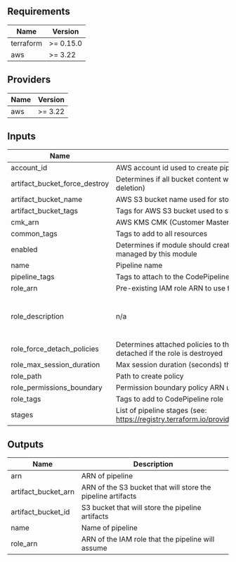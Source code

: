 <!-- BEGINNING OF PRE-COMMIT-TERRAFORM DOCS HOOK -->
## Requirements

| Name | Version |
|------|---------|
| terraform | >= 0.15.0 |
| aws | >= 3.22 |

## Providers

| Name | Version |
|------|---------|
| aws | >= 3.22 |

## Inputs

| Name | Description | Type | Default | Required |
|------|-------------|------|---------|:--------:|
| account\_id | AWS account id used to create pipeline | `string` | n/a | yes |
| artifact\_bucket\_force\_destroy | Determines if all bucket content will be deleted if the bucket is deleted (error-free bucket deletion) | `bool` | `false` | no |
| artifact\_bucket\_name | AWS S3 bucket name used for storing Codepipeline artifacts | `string` | `null` | no |
| artifact\_bucket\_tags | Tags for AWS S3 bucket used to store pipeline artifacts | `map(string)` | `{}` | no |
| cmk\_arn | AWS KMS CMK (Customer Master Key) ARN used to encrypt Codepipeline artifacts | `string` | `null` | no |
| common\_tags | Tags to add to all resources | `map(string)` | `{}` | no |
| enabled | Determines if module should create resources or destroy pre-existing resources managed by this module | `bool` | `true` | no |
| name | Pipeline name | `string` | n/a | yes |
| pipeline\_tags | Tags to attach to the CodePipeline | `map(string)` | `{}` | no |
| role\_arn | Pre-existing IAM role ARN to use for the CodePipeline | `string` | `null` | no |
| role\_description | n/a | `string` | `"Allows Amazon Codepipeline to call AWS services on your behalf"` | no |
| role\_force\_detach\_policies | Determines attached policies to the CodePipeline service roles should be forcefully detached if the role is destroyed | `bool` | `false` | no |
| role\_max\_session\_duration | Max session duration (seconds) the role can be assumed for | `number` | `3600` | no |
| role\_path | Path to create policy | `string` | `"/"` | no |
| role\_permissions\_boundary | Permission boundary policy ARN used for CodePipeline service role | `string` | `""` | no |
| role\_tags | Tags to add to CodePipeline role | `map(string)` | `{}` | no |
| stages | List of pipeline stages (see: https://registry.terraform.io/providers/hashicorp/aws/latest/docs/resources/codepipeline) | `any` | n/a | yes |

## Outputs

| Name | Description |
|------|-------------|
| arn | ARN of pipeline |
| artifact\_bucket\_arn | ARN of the S3 bucket that will store the pipeline artifacts |
| artifact\_bucket\_id | S3 bucket that will store the pipeline artifacts |
| name | Name of pipeline |
| role\_arn | ARN of the IAM role that the pipeline will assume |

<!-- END OF PRE-COMMIT-TERRAFORM DOCS HOOK -->